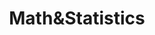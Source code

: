 ---
title : Math&Statistics
layout : category
permalink : /categories/Math&Statistics
taxonomy : Math&Statistics
---